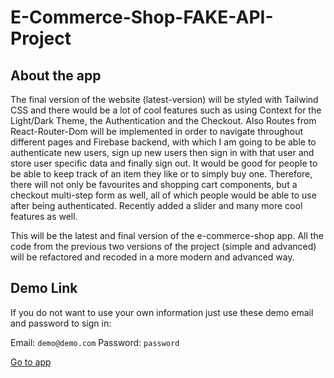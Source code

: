 # E-Commerce-Shop-FAKE-API-Project

## About the app

The final version of the website (latest-version) will be styled with Tailwind CSS and there would be a lot of cool features such as using Context for the Light/Dark Theme, the Authentication and the Checkout. Also Routes from React-Router-Dom will be implemented in order to navigate throughout different pages and Firebase backend, with which I am going to be able to authenticate new users, sign up new users then sign in with that user and store user specific data and finally sign out. It would be good for people to be able to keep track of an item they like or to simply buy one. Therefore, there will not only be favourites and shopping cart components, but a checkout multi-step form as well, all of which people would be able to use after being authenticated. Recently added a slider and many more cool features as well.

This will be the latest and final version of the e-commerce-shop app. All the code from the previous two versions of the project (simple and advanced) will be refactored and recoded in a more modern and advanced way.

## Demo Link

If you do not want to use your own information just use these demo email and password to sign in:

Email: `demo@demo.com`
Password: `password`

[Go to app](https://e-commerce-app-cf00d.web.app/ "See the demo")
